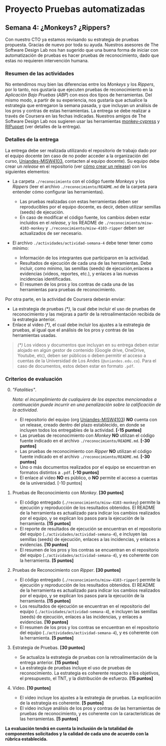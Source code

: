 
# Proyecto Pruebas automatizadas

## Semana 4: ¿Monkeys? ¿Rippers?

Con nuestro CTO ya estamos revisando su estrategia de pruebas propuesta. Gracias de nuevo por toda su ayuda. Nuestros asesores de The Software Design Lab nos han sugerido que una buena forma de iniciar con automatización de pruebas es hacer pruebas de reconocimiento, dado que estas no requieren intervención humana.  

### Resumen de las actividades


No entendimos muy bien las diferencias entre los _Monkeys_ y los _Rippers_, por lo tanto, nos gustaría que ejecuten pruebas de reconocimiento en la _Aplicación Bajo Pruebas_ (_ABP_) con esos dos tipos de herramientas. Del mismo modo, a partir de su experiencia, nos gustaría que actualice la estrategia que entregaron la semana pasada, y que incluyan un análisis de los pros y contras de estas herramientas. La entrega se debe realizar a través de Coursera en las fechas indicadas. Nuestros amigos de The Software Design Lab nos sugieren usar las herramientas [monkey-cypress](https://github.com/Uniandes-MISW4103/proyecto-monkey-base) y [RIPuppet](https://github.com/Uniandes-MISW4103/proyecto-ripper-base) (ver detalles de la entrega).

### Detalles de la entrega

La entrega debe ser realizada utilizando el repositorio de trabajo dado por el equipo docente (en caso de no poder acceder a la organización del curso, [Uniandes-MISW4103](https://github.com/orgs/Uniandes-MISW4103/), contacten al equipo docente). Su equipo debe crear un _release_ en el repositorio (ver [cómo crear un release](https://docs.github.com/en/repositories/releasing-projects-on-github/managing-releases-in-a-repository#creating-a-release)) con los siguientes elementos:

- La carpeta `./reconocimiento` con el código fuente _Monkeys_ y los _Rippers_ (leer el archivo `./reconocimiento/README.md` de la carpeta para entender cómo configurar las herramientas).
    - Las pruebas realizadas con estas herramientas deben ser reproducibles por el equipo docente, es decir, deben utilizar semillas (seeds) de ejecución.
    - En caso de modificar el código fuente, los cambios deben estar incluidos en el _release_, y los README de `./reconocimiento/misw-4103-monkey` y `./reconocimiento/misw-4103-ripper` deben ser actualizados de ser necesario.

- El archivo `./actividades/actividad-semana-4` debe tener tener como mínimo:
    - Información de los integrantes que participaron en la actividad.
    - Resultados de ejecución de cada una de las herramientas. Debe incluir, como mínimo, las semillas (seeds) de ejecución,enlaces a evidencias (videos, reportes, etc.), y enlaces a las nuevas incidencias identificadas.
    - El resumen de los pros y los contras de cada una de las herramientas para pruebas de reconocimiento.
    

Por otra parte, en la actividad de Coursera deberán enviar:
- La estrategia de pruebas _(*)_, la cual debe incluir el uso de pruebas de reconocimiento y las mejoras a partir de la retroalimentación recibida de la estrategia anterior.
- Enlace al video _(*)_, el cual debe incluir los ajustes a la estrategia de pruebas, al igual que el análisis de los pros y contras de las herramientas usadas.

> _(*)_ Los videos y documentos que incluyan en su entrega deben estar alojado en algún gestor de contenido (Google drive, OneDrive, Youtube, etc), deben ser públicos o deben permitir el acceso a cuentas de la Universidad de Los Andes (`@uniandes.edu.co`). Para el caso de documentos, estos deben estar en formato `.pdf`.


### Criterios de evaluación

0. _"Fatalities"_.

    _Nota: el incumplimiento de cualquiera de los aspectos mencionados a continuación puede incurrir en una penalización sobre la calificación de la actividad_.
    
    - El repositorio del equipo (org [Uniandes-MISW4103](https://github.com/orgs/Uniandes-MISW4103/)) **NO** cuenta con un release, creado dentro del plazo establecido, en donde se incluyen todos los entregables de la actividad. **[-15 puntos]**
    - Las pruebas de reconocimiento con _Monkey_ **NO** utilizan el código fuente indicado en el archivo `./reconocimiento/README.md`. **[-30 puntos]**
    - Las pruebas de reconocimiento con _Ripper_ **NO** utilizan el código fuente indicado en el archivo `./reconocimiento/README.md`. **[-30 puntos]**
    - Uno o más documentos realizados por el equipo se encuentran en formatos distintos a `.pdf`. **[-10 puntos]**
    - El enlace al video **NO** es público, o **NO** permite el acceso a cuentas de la universidad. [-10 puntos]
  
1. Pruebas de Reconocimiento con _Monkey_. **[30 puntos]**
    - El código entregado (`./reconocimiento/misw-4103-monkey`) permite la ejecución y reproducción de los resultados obtenidos. El README de la herramienta es actualizado para indicar los cambios realizados por el equipo, y se explican los pasos para la ejecución de la herramienta. **[15 puntos]**
    - El reporte de resultados de ejecución se encuentran en el repositorio del equipo (`./actividades/actividad-semana-4`), e incluyen las semillas (seeds) de ejecución, enlaces a las incidencias, y enlaces a evidencias. **[10 puntos]**
    - El resumen de los pros y los contras se encuentran en el repositorio del equipo (`./actividades/actividad-semana-4`), y es coherente con la herramienta. **[5 puntos]**
  
2. Pruebas de Reconocimiento con _Ripper_. **[30 puntos]**
    - El código entregado (`./reconocimiento/misw-4103-ripper`) permite la ejecución y reproducción de los resultados obtenidos. El README de la herramienta es actualizado para indicar los cambios realizados por el equipo, y se explican los pasos para la ejecución de la herramienta. **[15 puntos]**
    - Los resultados de ejecución se encuentran en el repositorio del equipo (`./actividades/actividad-semana-4`), e incluyen las semillas (seeds) de ejecución, enlaces a las incidencias, y enlaces a evidencias. **[10 puntos]**
    - El resumen de los pros y los contras se encuentran en el repositorio del equipo (`./actividades/actividad-semana-4`), y es coherente con la herramienta. **[5 puntos]**

3. Estrategia de Pruebas. **[30 puntos]**
    - Se actualiza la estrategia de pruebas con la retroalimentación de la entrega anterior. **[15 puntos]**
    - La estrategia de pruebas incluye el uso de pruebas de reconocimiento. La estrategia es coherente respecto a los objetivos, el presupuesto, el TNT, y la distribución de esfuerzo. **[15 puntos]**

4. Video. **[10 puntos]**
    - El video incluye los ajustes a la estrategia de pruebas. La explicación de la estrategia es coherente. **[5 puntos]**
    - El video incluye análisis de los pros y contras de las herramientas de pruebas de reconocimiento, y es coherente con la características de las herramientas. **[5 puntos]**


**La evaluación tendrá en cuenta la inclusión de la totalidad de componentes solicitados y la calidad de cada uno de acuerdo con la rúbrica establecida.**
